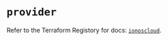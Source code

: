 # `provider`

Refer to the Terraform Registory for docs: [`ionoscloud`](https://registry.terraform.io/providers/ionos-cloud/ionoscloud/6.4.11/docs).
